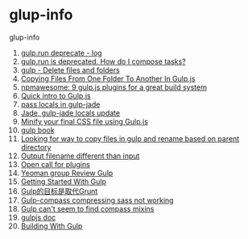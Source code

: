 glup-info
=========

glup-info

1. [gulp.run deprecate - log](https://github.com/gulpjs/gulp/blob/master/CHANGELOG.md#35)
2. [gulp.run is deprecated. How do I compose tasks?](http://stackoverflow.com/questions/21905875/gulp-run-is-deprecated-how-do-i-compose-tasks)
3. [gulp - Delete files and folders](https://github.com/gulpjs/gulp/blob/master/docs/recipes/delete-files-folder.md)
4. [Copying Files From One Folder To Another In Gulp.js](http://ilikekillnerds.com/2014/07/copying-files-from-one-folder-to-another-in-gulp-js/)
5. [npmawesome: 9 gulp.js plugins for a great build system](http://blog.nodejitsu.com/npmawesome-9-gulp-plugins/)
6. [Quick intro to Gulp.js](https://www.codefellows.org/blog/quick-intro-to-gulp-js)
7. [pass locals in gulp-jade](https://github.com/phated/gulp-jade/issues/9)
8. [Jade, gulp-jade locals update](http://stackoverflow.com/questions/24258840/jade-gulp-jade-locals-update)
9. [Minify your final CSS file using Gulp.js](http://alfanso.com/minify-your-final-css-file-using-gulp-js/)
10. [gulp book](http://david.nowinsky.net/gulp-book/)
11. [Looking for way to copy files in gulp and rename based on parent directory](http://stackoverflow.com/questions/21224252/looking-for-way-to-copy-files-in-gulp-and-rename-based-on-parent-directory)
12. [Output filename different than input](https://github.com/gulpjs/gulp/issues/34)
13. [Open call for plugins](https://github.com/gulpjs/gulp/issues/37)
14. [Yeoman group Review Gulp](https://github.com/yeoman/yeoman/issues/1232)
15. [Getting Started With Gulp](http://travismaynard.com/writing/getting-started-with-gulp)
16. [Gulp的目标是取代Grunt](http://www.infoq.com/cn/news/2014/02/gulp)
17. [Gulp-compass compressing sass not working](http://stackoverflow.com/questions/25808128/gulp-compass-compressing-sass-not-working)
18. [Gulp can't seem to find compass mixins](http://stackoverflow.com/questions/24745932/gulp-cant-seem-to-find-compass-mixins)
19. [gulpjs doc](https://github.com/gulpjs/gulp/blob/master/docs/API.md#async-task-support)
20. [Building With Gulp](http://www.smashingmagazine.com/2014/06/11/building-with-gulp/)
